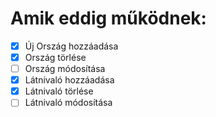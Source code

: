 # Amik eddig működnek:

- [x] Új Ország hozzáadása
- [x] Ország törlése
- [ ] Ország módosítása
- [x] Látnivaló hozzáadása
- [x] Látnivaló törlése
- [ ] Látnivaló módosítása